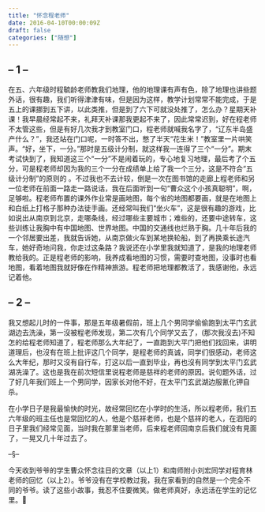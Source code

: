```yaml
---
title: "怀念程老师"
date: 2016-04-10T00:00:09Z
draft: false
categories: ["随想"]
---
```


## – 1 –
在五、六年级时程毓龄老师教我们地理，他的地理课有声有色，除了地理也讲些题外话，很有趣，我们听得津津有味，但是因为这样，教学计划常常不能完成，于是五上的课挪到五下讲，以此类推，但是到了六下可就没处推了，怎么办？星期天补课！我早晨经常起不来，礼拜天补课那我更起不来了，因此常常迟到，好在程老师不太管这些，但是有好几次我才到教室门口，程老师就喊我名字了，“辽东半岛盛产什么？”，我还站在门口呢，一时答不出，憋了半天“花生米！”教室里一片哄笑声。“好，坐下，一分。”那时是五级计分制，就这样我一连得了三个“一分”。期末考试快到了，我知道这三个“一分”不是闹着玩的，专心地复习地理，最后考了个五分，可是程老师却因为我的三个一分在成绩单上给了我一个三分，这是不符合“五级计分制”的原则的 。不过我也不去计较，倒是一次在图书馆的走廊上程老师和另一位老师在前面一路走一路说话，我在后面听到一句“曹众这个小孩真聪明”，啊，足够啦。程老师布置的课外作业常是画地图，每个省的地图都要画，就是在地图上和白纸上打格子那种办法徒手画。还经常叫我们“坐火车”，这是很有趣的游戏，比如说出从南京到北京，走哪条线，经过哪些主要城市；难些的，还要中途转车，这些训练让我胸中有中国地图、世界地图。中国的交通线也烂熟于胸。几十年后我的一个邻居要出差，我就告诉她，从南京做火车到某地换轮船，到了再换乘长途汽车，她好奇地问我，你走过这条路？我说还在小学里我就知道了，是我的地理老师教给我的。正是程老师的影响，我养成看地图的习惯，需要时查地图，没事时也看地图，看着地图我就好像在作精神旅游。程老师把地理都教活了，我感谢他，永远记着他。

## – 2 –

我又想起儿时的一件事，那是五年级暑假前，班上几个男同学偷偷跑到太平门玄武湖边去洗澡，第一沒被程老师发现，第二次有几个同学又去了，(那次我沒去)不知怎的给程老师知道了，程老师那么大年纪了，一直跑到大平门把他们找回来，讲明道理后，也沒有在班上批评这⺇个同学，是程老师的真诚，同学们很感动，老师这么大年纪，那时又沒有自行车，打这以后一直到毕业，再也沒有同学到太平门玄武湖冼澡了。这也是我在前次短信里说程老师是慈祥的老师的原因。说句题外话，过了好几年我们班上一个男同学，因家长对他不好，在太平门玄武湖边服氰化钾自杀。

在小学日子是我最愉快的时光，故经常回忆在小学时的生活，所以程老师，我们五六年级的班主任也是常回忆的人，他是个慈祥老师，也是个慈祥的老人，在泗阳的日子里我们经常见面，当时我在那里当老师，后来程老师回南京后我们就没有見面了，一晃又几十年过去了。


–§–


今天收到爷爷的学生曹众怀念往日的文章（以上1）和南师附小刘宏同学对程育林老师的回忆（以上2）。爷爷没有在学校教过我，我在家看到的自然是一个完全不同的爷爷。读了这些小故事，我忍不住要微笑。做老师真好，永远活在学生的记忆里。👏